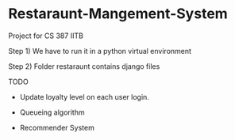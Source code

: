 # Restaraunt-Mangement-System
Project for CS 387 IITB


Step 1)
We have to run it in a python virtual environment

Step 2)
Folder restaraunt contains django files


TODO

- Update loyalty level on each user login.

- Queueing algorithm

- Recommender System
